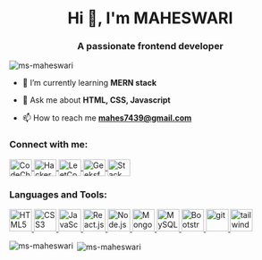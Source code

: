 <h1 align="center">Hi 👋, I'm MAHESWARI</h1>
<h3 align="center">A passionate frontend developer</h3>

<p align="left"> <img src="https://komarev.com/ghpvc/?username=ms-maheswari&label=Profile%20views&color=0e75b6&style=flat" alt="ms-maheswari" /> </p>

- 🌱 I’m currently learning **MERN stack**

- 💬 Ask me about **HTML, CSS, Javascript**

- 📫 How to reach me **mahes7439@gmail.com**

<h3 align="left">Connect with me:</h3>
<p align="left">
<a href="https://www.codechef.com/users/mahes7439" target="_blank">
  <img align="center" src="https://cdn.codechef.com/images/cc-logo.svg"
    alt="CodeChef" height="30" width="40" padding-right="20"/>
</a>
<a href="https://www.hackerrank.com/profile/mahes7439" target="_blank">
  <img align="center" src="https://www.hackerrank.com/wp-content/uploads/2018/08/hackerrank_logo.png"
    alt="HackerRank" height="30" width="40"/>
</a>
<a href="https://leetcode.com/mahes7439/" target="_blank">
  <img align="center" src="https://assets.leetcode.com/users/leetcode/avatar_1568224780.png"
    alt="LeetCode" height="30" width="40" />
</a>
<a href="https://auth.geeksforgeeks.org/user/mahesu2sh" target="_blank">
    <img align="center" src="https://media.geeksforgeeks.org/wp-content/uploads/20200716222246/Path-219.png"
    alt="GeeksforGeeks" height="30" width="40"/>
</a>
<a href="https://stackoverflow.com/users/22939092/maheswari-m" target="_blank">
  <img align="center" src="https://upload.wikimedia.org/wikipedia/commons/thumb/e/ef/Stack_Overflow_icon.svg/1200px-Stack_Overflow_icon.svg.png"
    alt="Stack Overflow" height="30" width="40"/>
</a>

</p>

<h3 align="left">Languages and Tools:</h3>
<p align="left"> 
  <a href="https://www.w3.org/html/" target="_blank" rel="noreferrer">
    <img src="https://encrypted-tbn0.gstatic.com/images?q=tbn:ANd9GcSo5SpVM6kE84kgy6qall1mMwvumSDAfivj2g&usqp=CAU" alt="HTML5" width="40" height="40"/>
  </a>
  <a href="https://www.w3schools.com/css/" target="_blank" rel="noreferrer">
    <img src="https://diziglobalsolution.com/wp-content/uploads/2023/04/logo-css-3-1536.png" alt="CSS3" width="40" height="40" padding-right="20px"/>
  </a>
  <a href="https://developer.mozilla.org/en-US/docs/Web/JavaScript" target="_blank" rel="noreferrer">
    <img src="https://upload.wikimedia.org/wikipedia/commons/thumb/9/99/Unofficial_JavaScript_logo_2.svg/1200px-Unofficial_JavaScript_logo_2.svg.png" alt="JavaScript" width="40" height="40"/>
  </a>
  <a href="https://reactjs.org/" target="_blank" rel="noreferrer">
    <img src="https://cdn.freebiesupply.com/logos/large/2x/react-1-logo-png-transparent.png" alt="React.js" width="40" height="40"/>
  </a>
  <a href="https://nodejs.org" target="_blank" rel="noreferrer">
    <img src="https://nodejs.org/static/images/logo.svg" alt="Node.js" width="40" height="40"/>
  </a>
  <a href="https://www.mongodb.com/" target="_blank" rel="noreferrer">
    <img src="https://w7.pngwing.com/pngs/956/695/png-transparent-mongodb-original-wordmark-logo-icon-thumbnail.png" alt="MongoDB" width="40" height="40"/>
  </a>
  <a href="https://www.mysql.com/" target="_blank" rel="noreferrer">
    <img src="https://d1.awsstatic.com/asset-repository/products/amazon-rds/1024px-MySQL.ff87215b43fd7292af172e2a5d9b844217262571.png" alt="MySQL" width="40" height="40"/>
  </a>
 <a href="https://getbootstrap.com" target="_blank" rel="noreferrer"> 
         <img src="https://getbootstrap.com/docs/5.3/assets/brand/bootstrap-logo-shadow.png" alt="Bootstrap" width="40" height="40" />
    </a> 
    </a> 
    <a href="https://git-scm.com/" target="_blank" rel="noreferrer"> <img src="https://www.vectorlogo.zone/logos/git-scm/git-scm-icon.svg" alt="git" width="40" height="40" /> 
    </a> 
    <a href="https://tailwindcss.com/" target="_blank" rel="noreferrer"> <img src="https://www.vectorlogo.zone/logos/tailwindcss/tailwindcss-icon.svg" alt="tailwind" width="40" height="40"/> 
    </a> 
</p>

<p><img align="left" src="https://github-readme-stats.vercel.app/api/top-langs?username=ms-maheswari&show_icons=true&locale=en&layout=compact" alt="ms-maheswari" /></p>

<p>&nbsp;<img align="center" src="https://github-readme-stats.vercel.app/api?username=ms-maheswari&show_icons=true&locale=en" alt="ms-maheswari" /></p>
